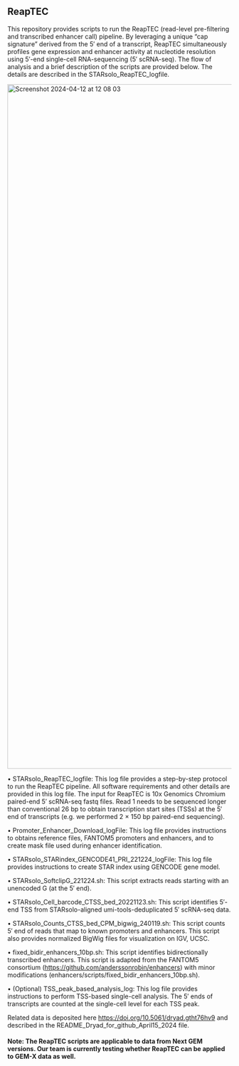 ## ReapTEC

This repository provides scripts to run the ReapTEC (read-level pre-filtering and transcribed enhancer call) pipeline. 
By leveraging a unique “cap signature” derived from the 5′ end of a transcript, ReapTEC simultaneously profiles 
gene expression and enhancer activity at nucleotide resolution using 5′-end single-cell RNA-sequencing (5′ scRNA-seq).
The flow of analysis and a brief description of the scripts are provided below. The details are described in the STARsolo_ReapTEC_logfile.


<img width="1539" alt="Screenshot 2024-04-12 at 12 08 03" src="https://github.com/MurakawaLab/ReapTEC/assets/23185260/efd00e63-e106-4d2a-b249-832400d132a2">


•	STARsolo_ReapTEC_logfile: This log file provides a step-by-step protocol to run the ReapTEC pipeline. 
All software requirements and other details are provided in this log file. 
The input for ReapTEC is 10x Genomics Chromium paired-end 5′ scRNA-seq fastq files. 
Read 1 needs to be sequenced longer than conventional 26 bp to obtain transcription start sites (TSSs) 
at the 5′ end of transcripts (e.g. we performed 2 × 150 bp paired-end sequencing).

•	Promoter_Enhancer_Download_logFile: This log file provides instructions to obtains reference files, 
FANTOM5 promoters and enhancers, and to create mask file used during enhancer identification.

•	STARsolo_STARindex_GENCODE41_PRI_221224_logFile: This log file provides instructions to create STAR index using GENCODE gene model.

•	STARsolo_SoftclipG_221224.sh: This script extracts reads starting with an unencoded G (at the 5′ end).

•	STARsolo_Cell_barcode_CTSS_bed_20221123.sh: This script identifies 5′-end TSS from STARsolo-aligned umi-tools-deduplicated 5′ scRNA-seq data.

•	STARsolo_Counts_CTSS_bed_CPM_bigwig_240119.sh: This script counts 5′ end of reads that map to known promoters and enhancers. 
This script also provides normalized BigWig files for visualization on IGV, UCSC.

•	fixed_bidir_enhancers_10bp.sh: This script identifies bidirectionally transcribed enhancers. 
This script is adapted from the FANTOM5 consortium (https://github.com/anderssonrobin/enhancers) with minor modifications 
(enhancers/scripts/fixed_bidir_enhancers_10bp.sh).

•	(Optional) TSS_peak_based_analysis_log: This log file provides instructions to perform TSS-based single-cell analysis. 
The 5′ ends of transcripts are counted at the single-cell level for each TSS peak.

Related data is deposited here https://doi.org/10.5061/dryad.gtht76hv9 and described in the README_Dryad_for_github_April15_2024 file. 

#### Note: The ReapTEC scripts are applicable to data from Next GEM versions. Our team is currently testing whether ReapTEC can be applied to GEM-X data as well.
